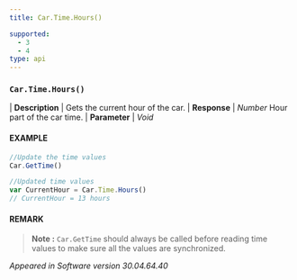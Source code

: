 ```yaml
---
title: Car.Time.Hours()

supported:
  - 3
  - 4
type: api
---
```


### `Car.Time.Hours()`

| **Description** | Gets the current hour of the car.
| **Response** | *Number*  Hour part of the car time.
| **Parameter**   | *Void*

#### EXAMPLE

```javascript
//Update the time values
Car.GetTime()

//Updated time values
var CurrentHour = Car.Time.Hours()
// CurrentHour = 13 hours
```

#### REMARK

>**Note :** `Car.GetTime` should always be called before reading time values to make sure all the values are synchronized.

*Appeared in Software version 30.04.64.40*